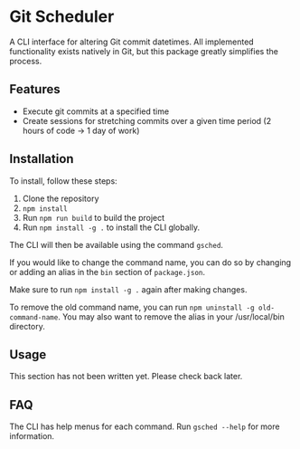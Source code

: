 # Git Scheduler

A CLI interface for altering Git commit datetimes.
All implemented functionality exists natively in Git, but this package greatly simplifies the process.

## Features

- Execute git commits at a specified time
- Create sessions for stretching commits over a given time period (2 hours of code -> 1 day of work)

## Installation

To install, follow these steps:

1. Clone the repository
2. `npm install`
3. Run `npm run build` to build the project
4. Run `npm install -g .` to install the CLI globally. 

The CLI will then be available using the command `gsched`.

If you would like to change the command name, you can do so by changing or adding an alias in the `bin` section of `package.json`.

Make sure to run `npm install -g .` again after making changes.

To remove the old command name, you can run `npm uninstall -g old-command-name`. You may also want to remove the alias in your /usr/local/bin directory.

## Usage

This section has not been written yet. Please check back later.

## FAQ

The CLI has help menus for each command. Run `gsched --help` for more information.